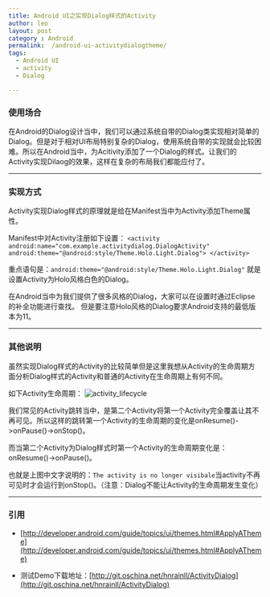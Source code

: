 ```yaml
---
title: Android UI之实现Dialog样式的Activity
author: leo
layout: post
category : Android
permalink:  /android-ui-activitydialogtheme/
tags: 
  - Android UI
  - activity
  - Dialog

---
```






### 使用场合

在Android的Dialog设计当中，我们可以通过系统自带的Dialog类实现相对简单的Dialog。但是对于相对UI布局特别复杂的Dialog，使用系统自带的实现就会比较困难。所以在Android当中，为Acitivity添加了一个Dialog的样式。让我们的Activity实现Dilaog的效果，这样在复杂的布局我们都能应付了。

---

### 实现方式


Activity实现Dialog样式的原理就是给在Manifest当中为Activity添加Theme属性。

Manifest中对Activity注册如下设置：
	`<activity
		android:name="com.example.activitydialog.DialogActivity"
		android:theme="@android:style/Theme.Holo.Light.Dialog">
	</activity>`

重点语句是：`android:theme="@android:style/Theme.Holo.Light.Dialog"` 就是设置Activity为Holo风格白色的Dialog。

在Android当中为我们提供了很多风格的Dialog，大家可以在设置时通过Eclipse的补全功能进行查找。
但是要注意Holo风格的Dialog要求Android支持的最低版本为11。

---

### 其他说明


虽然实现Dialog样式的Activity的比较简单但是这里我想从Activity的生命周期方面分析Dialog样式的Activity和普通的Activity在生命周期上有何不同。

如下Activity生命周期：
![activity_lifecycle](http://developer.android.com/images/activity_lifecycle.png "activity_lifecycle")

我们常见的Activity跳转当中，是第二个Activity将第一个Activity完全覆盖让其不再可见。所以这样的跳转第一个Activity的生命周期的变化是onResume()->onPause()->onStop()。

而当第二个Activity为Dialog样式时第一个Activity的生命周期变化是：onResume()->onPause()。

也就是上图中文字说明的：`The activity is no longer visibale`当activity不再可见时才会运行到onStop()。（注意：Dialog不能让Activity的生命周期发生变化）

---

### 引用
- [http://developer.android.com/guide/topics/ui/themes.html#ApplyATheme](http://developer.android.com/guide/topics/ui/themes.html#ApplyATheme)

- 测试Demo下载地址：[http://git.oschina.net/hnrainll/ActivityDialog](http://git.oschina.net/hnrainll/ActivityDialog)